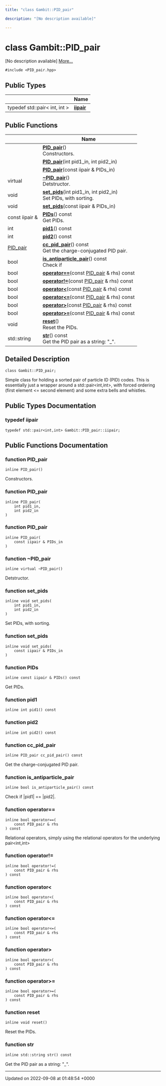```yaml
---
title: "class Gambit::PID_pair"

description: "[No description available]"

---
```


# class Gambit::PID_pair



[No description available] [More...](#detailed-description)


`#include <PID_pair.hpp>`

## Public Types

|                | Name           |
| -------------- | -------------- |
| typedef std::pair< int, int > | **[iipair](/documentation/code/classes/classgambit_1_1pid__pair/#typedef-gambitpid-pair-iipair)**  |

## Public Functions

|                | Name           |
| -------------- | -------------- |
| | **[PID_pair](/documentation/code/classes/classgambit_1_1pid__pair/#function-gambitpid-pair-pid-pair)**()<br>Constructors.  |
| | **[PID_pair](/documentation/code/classes/classgambit_1_1pid__pair/#function-gambitpid-pair-pid-pair)**(int pid1_in, int pid2_in) |
| | **[PID_pair](/documentation/code/classes/classgambit_1_1pid__pair/#function-gambitpid-pair-pid-pair)**(const iipair & PIDs_in) |
| virtual | **[~PID_pair](/documentation/code/classes/classgambit_1_1pid__pair/#function-gambitpid-pair-pid-pair)**()<br>Detstructor.  |
| void | **[set_pids](/documentation/code/classes/classgambit_1_1pid__pair/#function-gambitpid-pair-set-pids)**(int pid1_in, int pid2_in)<br>Set PIDs, with sorting.  |
| void | **[set_pids](/documentation/code/classes/classgambit_1_1pid__pair/#function-gambitpid-pair-set-pids)**(const iipair & PIDs_in) |
| const iipair & | **[PIDs](/documentation/code/classes/classgambit_1_1pid__pair/#function-gambitpid-pair-pids)**() const<br>Get PIDs.  |
| int | **[pid1](/documentation/code/classes/classgambit_1_1pid__pair/#function-gambitpid-pair-pid1)**() const |
| int | **[pid2](/documentation/code/classes/classgambit_1_1pid__pair/#function-gambitpid-pair-pid2)**() const |
| [PID_pair](/documentation/code/classes/classgambit_1_1pid__pair/) | **[cc_pid_pair](/documentation/code/classes/classgambit_1_1pid__pair/#function-gambitpid-pair-cc-pid-pair)**() const<br>Get the charge-conjugated PID pair.  |
| bool | **[is_antiparticle_pair](/documentation/code/classes/classgambit_1_1pid__pair/#function-gambitpid-pair-is-antiparticle-pair)**() const<br>Check if |pid1| == |pid2|.  |
| bool | **[operator==](/documentation/code/classes/classgambit_1_1pid__pair/#function-gambitpid-pair-operator)**(const [PID_pair](/documentation/code/classes/classgambit_1_1pid__pair/) & rhs) const |
| bool | **[operator!=](/documentation/code/classes/classgambit_1_1pid__pair/#function-gambitpid-pair-operator)**(const [PID_pair](/documentation/code/classes/classgambit_1_1pid__pair/) & rhs) const |
| bool | **[operator<](/documentation/code/classes/classgambit_1_1pid__pair/#function-gambitpid-pair-operator)**(const [PID_pair](/documentation/code/classes/classgambit_1_1pid__pair/) & rhs) const |
| bool | **[operator<=](/documentation/code/classes/classgambit_1_1pid__pair/#function-gambitpid-pair-operator)**(const [PID_pair](/documentation/code/classes/classgambit_1_1pid__pair/) & rhs) const |
| bool | **[operator>](/documentation/code/classes/classgambit_1_1pid__pair/#function-gambitpid-pair-operator)**(const [PID_pair](/documentation/code/classes/classgambit_1_1pid__pair/) & rhs) const |
| bool | **[operator>=](/documentation/code/classes/classgambit_1_1pid__pair/#function-gambitpid-pair-operator)**(const [PID_pair](/documentation/code/classes/classgambit_1_1pid__pair/) & rhs) const |
| void | **[reset](/documentation/code/classes/classgambit_1_1pid__pair/#function-gambitpid-pair-reset)**()<br>Reset the PIDs.  |
| std::string | **[str](/documentation/code/classes/classgambit_1_1pid__pair/#function-gambitpid-pair-str)**() const<br>Get the PID pair as a string: "<pid1>_<pid2>".  |

## Detailed Description

```
class Gambit::PID_pair;
```


Simple class for holding a sorted pair of particle ID (PID) codes. This is essentially just a wrapper around a std::pair<int,int>, with forced ordering (first element <= second element) and some extra bells and whistles. 

## Public Types Documentation

### typedef iipair

```
typedef std::pair<int,int> Gambit::PID_pair::iipair;
```


## Public Functions Documentation

### function PID_pair

```
inline PID_pair()
```

Constructors. 

### function PID_pair

```
inline PID_pair(
    int pid1_in,
    int pid2_in
)
```


### function PID_pair

```
inline PID_pair(
    const iipair & PIDs_in
)
```


### function ~PID_pair

```
inline virtual ~PID_pair()
```

Detstructor. 

### function set_pids

```
inline void set_pids(
    int pid1_in,
    int pid2_in
)
```

Set PIDs, with sorting. 

### function set_pids

```
inline void set_pids(
    const iipair & PIDs_in
)
```


### function PIDs

```
inline const iipair & PIDs() const
```

Get PIDs. 

### function pid1

```
inline int pid1() const
```


### function pid2

```
inline int pid2() const
```


### function cc_pid_pair

```
inline PID_pair cc_pid_pair() const
```

Get the charge-conjugated PID pair. 

### function is_antiparticle_pair

```
inline bool is_antiparticle_pair() const
```

Check if |pid1| == |pid2|. 

### function operator==

```
inline bool operator==(
    const PID_pair & rhs
) const
```


Relational operators, simply using the relational operators for the underlying pair<int,int> 


### function operator!=

```
inline bool operator!=(
    const PID_pair & rhs
) const
```


### function operator<

```
inline bool operator<(
    const PID_pair & rhs
) const
```


### function operator<=

```
inline bool operator<=(
    const PID_pair & rhs
) const
```


### function operator>

```
inline bool operator>(
    const PID_pair & rhs
) const
```


### function operator>=

```
inline bool operator>=(
    const PID_pair & rhs
) const
```


### function reset

```
inline void reset()
```

Reset the PIDs. 

### function str

```
inline std::string str() const
```

Get the PID pair as a string: "<pid1>_<pid2>". 

-------------------------------

Updated on 2022-09-08 at 01:48:54 +0000